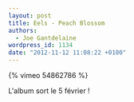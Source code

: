 ```yaml
---
layout: post
title: Eels - Peach Blossom
authors:
  - Joe Gantdelaine
wordpress_id: 1134
date: "2012-11-12 11:08:22 +0100"
---
```


{% vimeo 54862786 %}

L'album sort le 5 février !
